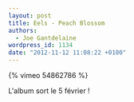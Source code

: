 ```yaml
---
layout: post
title: Eels - Peach Blossom
authors:
  - Joe Gantdelaine
wordpress_id: 1134
date: "2012-11-12 11:08:22 +0100"
---
```


{% vimeo 54862786 %}

L'album sort le 5 février !
